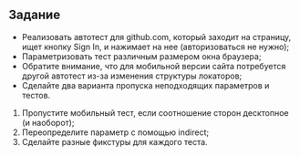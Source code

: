 ## Задание
- Реализовать автотест для github.com, который заходит на страницу, ищет кнопку Sign In, и нажимает на нее (авторизоваться не нужно);
- Параметризовать тест различным размером окна браузера;
- Обратите внимание, что для мобильной версии сайта потребуется другой автотест из-за изменения структуры локаторов;
- Сделайте два варианта пропуска неподходящих параметров и тестов.

1. Пропустите мобильный тест, если соотношение сторон десктопное (и наоборот);
2. Переопределите параметр с помощью indirect;
3. Сделайте разные фикстуры для каждого теста.
